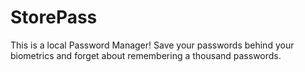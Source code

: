 # StorePass
This is a local Password Manager! Save your passwords behind your biometrics and forget about remembering a thousand passwords.
